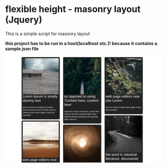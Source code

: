 # flexible height - masonry layout (Jquery)

This is a simple script for masonry layout

**this project has to be run in a host(localhost etc.)! because it contains a sample json file**

![](https://raw.githubusercontent.com/fsociety/flexible-height-masonry-layout/master/Screenshot.png)